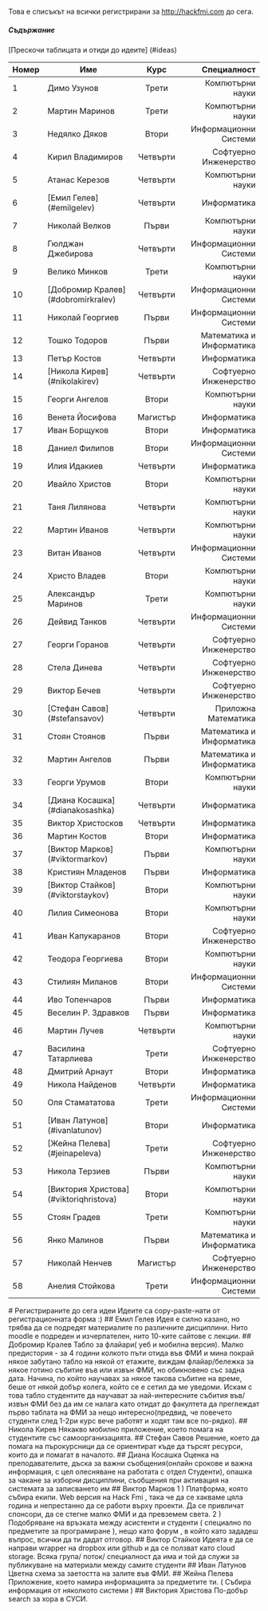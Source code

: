 Това е списъкът на всички регистрирани за http://hackfmi.com до сега.

##### Съдържание
[Прескочи таблицата и отиди до идеите] (#ideas)

Номер	| Име        	| Курс          | Специалност	|
:------ | ------------- |:-------------:| -------------:|
1		| Димо Узунов   | Трети | Компютърни науки 		|
2		| Мартин Маринов  | Трети      |   Компютърни науки 		|
3		| Недялко Дяков | Втори      |    Информационни Системи 		|
4		| Кирил Владимиров | Четвърти | Софтуерно Инженерство |
5		| Атанас Керезов | Четвърти | Компютърни науки |
6		| [Емил Гелев] (#emilgelev)	| Четвърти | Информатика |
7		| Николай Велков | Първи | Компютърни науки |
8		| Гюлджан Джебирова | Четвърти | Информационни Системи |
9		| Велико Минков | Трети | Компютърни науки |
10		| [Добромир Кралев] (#dobromirkralev) | Четвърти | Информационни Системи |
11		| Николай Георгиев | Първи | Информационни Системи |
12		| Тошко Тодоров | Първи | Математика и Информатика |
13		| Петър Костов | Четвърти | Информатика |
14		| [Никола Кирев] (#nikolakirev) | Четвърти | Софтуерно Инженерство |
15		| Георги Ангелов | Втори | Компютърни науки |
16		| Венета Йосифова | Магистър | Информатика |
17		| Иван Борщуков | Втори | Информатика |
18		| Даниел Филипов | Втори | Информационни Системи |
19		| Илия Идакиев | Четвърти | Информатика |
20		| Ивайло Христов | Втори | Компютърни науки |
21		| Таня Лилянова | Четвърти | Компютърни науки |
22		| Мартин Иванов | Четвърти | Компютърни науки |
23		| Витан Иванов	| Четвърти | Информационни Системи |
24		| Христо Владев | Втори	| Компютърни науки |
25		| Александър Маринов | Трети | Компютърни науки |
26		| Дейвид Танков | Четвърти | Информационни Системи |
27		| Георги Горанов | Четвърти | Софтуерно Инженерство |
28		| Стела Динева | Четвърти | Софтуерно Инженерство |
29		| Виктор Бечев | Четвърти | Софтуерно Инженерство |
30		| [Стефан Савов] (#stefansavov) | Четвърти | Приложна Математика |
31		| Стоян Стоянов | Първи | Математика и Информатика |
32		| Мартин Ангелов | Първи | Математика и Информатика |
33		| Георги Урумов | Втори | Компютърни науки |
34		| [Диана Косашка] (#dianakosashka) | Четвърти | Информатика |
35		| Виктор Христосков | Четвърти | Информатика |
36		| Мартин Костов | Втори | Информатика |
37		| [Виктор Марков] (#viktormarkov) | Първи | Компютърни науки |
38		| Кристиян Младенов | Първи | Информатика |
39		| [Виктор Стайков] (#viktorstaykov)	| Втори | Компютърни науки |
40		| Лилия Симеонова	| Втори | Компютърни науки |
41		| Иван Капукаранов | Втори | Софтуерно Инженерство |
42		| Теодора Георгиева | Втори | Компютърни науки |
43		| Стилиян Миланов | Втори | Информационни Системи |
44		| Иво Топенчаров | Първи | Информатика |
45		| Веселин Р. Здравков | Първи | Информатика |
46		| Мартин Лучев | Четвърти | Компютърни науки |
47		| Василина Татарлиева | Трети | Софтуерно Инженерство |
48		| Дмитрий Арнаут | Втори | Информатика |
49		| Никола Найденов | Четвърти | Информатика |
50		| Оля Стамататова | Трети | Информационни Системи |
51		| [Иван Латунов] (#ivanlatunov) | Втори | Информатика |
52		| [Жейна Пелева] (#jeinapeleva) | Трети | Софтуерно Инженерство |
53		| Никола Терзиев | Първи | Компютърни науки |
54		| [Виктория Христова] (#viktoriqhristova) | Втори | Компютърни науки |
55		| Стоян Градев	| Трети | Компютърни науки |
56		| Янко Малинов | Първи | Математика и Информатика |
57		| Николай Ненчев | Магистър | Софтуерно Инженерство |
58		| Анелия  Стойкова | Трети | Информационни Системи |

<a name="ideas"/>
# Регистрираните до сега идеи
Идеите са copy-paste-нати от регистрационната форма :)

<a name="emilgelev"/>
## Емил Гелев
Идея е силно казано, но трябва да се подредят материалите по различните дисциплини. Нито moodle  е подреден и изчерпателен, нито 10-ките сайтове с лекции. 

<a name="dobromirkralev"/>
## Добромир Кралев
Табло за флайари( уеб и мобилна версия). Малко предистория - за 4 години колкото пъти отида във ФМИ и мина покрай някое забутано табло на някой от етажите, виждам флайар/бележка за някое готино събитие във или извън ФМИ, но обикновено със задна дата. Начина, по който научавах за някое такова събитие на време, беше от някой добър колега, който се е сетил да ме уведоми. Искам с това табло студентите да научават за най-интересните събития във/извън ФМИ без да им се налага като отидат до факултета да преглеждат първо таблата на ФМИ за нещо интересно(предвид, че повечето студенти след 1-2ри курс вече работят и ходят там все по-рядко).

<a name="nikolakirev"/>
## Никола Кирев
Някакво мобилно приложение, което помага на студентите със самоорганизацията.

<a name="stefansavov"/>
## Стефан Савов
Решение, което да помага на пърокурсници да се ориентират къде да търсят ресурси, които да и помагат в началото.

<a name="dianakosashka"/>
## Диана Косашка
Оценка на преподавателите, дъска за важни съобщения(онлайн срокове и важна информация, с цел олесняване на работата с отдел Студенти), опашка за чакане за изборни дисциплини, съобщения при активация на системата за записването им

<a name="viktormarkov"/>
## Виктор Марков
1 ) Платформа, която събира екипи. Web версия на Hack Fmi , така че да се хакваме цяла година и непрестанно да се работи върху проекти. Да се привличат спонсори, да се стегне малко ФМИ и да превземем света. 
2 ) Подобряване на връзката между асистенти и студенти ( специално по предметите за програмиране ), нещо като форум , в който като зададеш въпрос, всички да ти дадат отговор.

<a name="viktorstaykov"/>
## Виктор Стайков
Идеята е да се направи wrapper на dropbox или github и да се ползват като cloud storage. Всяка група/ поток/ специалност да има и той да служи за публикуване на материали между самите студенти

<a name="ivanlatunov"/>
## Иван Латунов
Цветна схема за заетостта на залите във ФМИ. 

<a name="jeinapeleva"/>
## Жейна Пелева
Приложение, което намира информацията за предметите ти. ( Събира информация от няколкото системи )

<a name="viktoriqhristova"/>
## Виктория Христова
По-добър search за хора в СУСИ.
